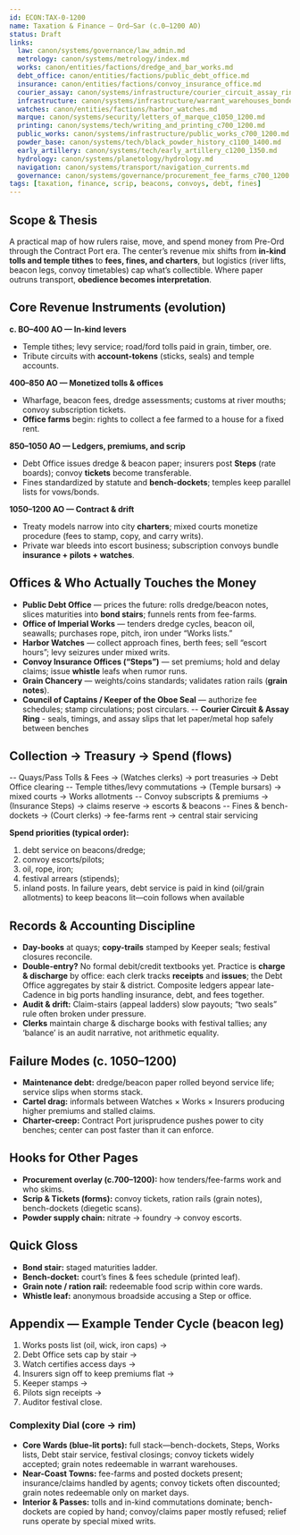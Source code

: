 ```yaml
---
id: ECON:TAX-0-1200
name: Taxation & Finance — Ord–Sar (c.0–1200 AO)
status: Draft
links:
  law: canon/systems/governance/law_admin.md
  metrology: canon/systems/metrology/index.md
  works: canon/entities/factions/dredge_and_bar_works.md
  debt_office: canon/entities/factions/public_debt_office.md
  insurance: canon/entities/factions/convoy_insurance_office.md
  courier_assay: canon/systems/infrastructure/courier_circuit_assay_ring_c700_1300.md
  infrastructure: canon/systems/infrastructure/warrant_warehouses_bonded_granaries_c700_1300.md
  watches: canon/entities/factions/harbor_watches.md
  marque: canon/systems/security/letters_of_marque_c1050_1200.md
  printing: canon/systems/tech/writing_and_printing_c700_1200.md
  public_works: canon/systems/infrastructure/public_works_c700_1200.md
  powder_base: canon/systems/tech/black_powder_history_c1100_1400.md
  early_artillery: canon/systems/tech/early_artillery_c1200_1350.md
  hydrology: canon/systems/planetology/hydrology.md
  navigation: canon/systems/transport/navigation_currents.md
  governance: canon/systems/governance/procurement_fee_farms_c700_1200.md
tags: [taxation, finance, scrip, beacons, convoys, debt, fines]
---
```


## Scope & Thesis
A practical map of how rulers raise, move, and spend money from Pre-Ord through the Contract Port era. The center’s revenue mix shifts from **in-kind tolls and temple tithes** to **fees, fines, and charters**, but logistics (river lifts, beacon legs, convoy timetables) cap what’s collectible. Where paper outruns transport, **obedience becomes interpretation**.

## Core Revenue Instruments (evolution)

**c. BO–400 AO — In-kind levers**
- Temple tithes; levy service; road/ford tolls paid in grain, timber, ore.
- Tribute circuits with **account-tokens** (sticks, seals) and temple accounts.

**400–850 AO — Monetized tolls & offices**
- Wharfage, beacon fees, dredge assessments; customs at river mouths; convoy subscription tickets.
- **Office farms** begin: rights to collect a fee farmed to a house for a fixed rent.

**850–1050 AO — Ledgers, premiums, and scrip**
- Debt Office issues dredge & beacon paper; insurers post **Steps** (rate boards); convoy **tickets** become transferable.
- Fines standardized by statute and **bench-dockets**; temples keep parallel lists for vows/bonds.

**1050–1200 AO — Contract & drift**
- Treaty models narrow into city **charters**; mixed courts monetize procedure (fees to stamp, copy, and carry writs).
- Private war bleeds into escort business; subscription convoys bundle **insurance + pilots + watches**.

## Offices & Who Actually Touches the Money
- **Public Debt Office** — prices the future: rolls dredge/beacon notes, slices maturities into **bond stairs**; funnels rents from fee-farms.
- **Office of Imperial Works** — tenders dredge cycles, beacon oil, seawalls; purchases rope, pitch, iron under “Works lists.”
- **Harbor Watches** — collect approach fines, berth fees; sell “escort hours”; levy seizures under mixed writs.
- **Convoy Insurance Offices (“Steps”)** — set premiums; hold and delay claims; issue **whistle** leafs when rumor runs.
- **Grain Chancery** — weights/coins standards; validates ration rails (**grain notes**).
- **Council of Captains / Keeper of the Oboe Seal** — authorize fee schedules; stamp circulations; post circulars.
-- **Courier Circuit & Assay Ring** - seals, timings, and assay slips that let paper/metal hop safely between benches

## Collection → Treasury → Spend (flows)
-- Quays/Pass Tolls & Fees → (Watches clerks) → port treasuries → Debt Office clearing
-- Temple tithes/levy commutations → (Temple bursars) → mixed courts → Works allotments
-- Convoy subscripts & premiums → (Insurance Steps) → claims reserve → escorts & beacons
-- Fines & bench-dockets → (Court clerks) → fee-farms rent → central stair servicing

**Spend priorities (typical order):** 
1) debt service on beacons/dredge; 
2) convoy escorts/pilots; 
3) oil, rope, iron; 
4) festival arrears (stipends); 
5) inland posts.
In failure years, debt service is paid in kind (oil/grain allotments) to keep beacons lit—coin follows when available

## Records & Accounting Discipline
- **Day-books** at quays; **copy-trails** stamped by Keeper seals; festival closures reconcile.
- **Double-entry?** No formal debit/credit textbooks yet. Practice is **charge & discharge** by office: each clerk tracks **receipts** and **issues**; the Debt Office aggregates by stair & district. Composite ledgers appear late-Cadence in big ports handling insurance, debt, and fees together.
- **Audit & drift:** Claim-stairs (appeal ladders) slow payouts; “two seals” rule often broken under pressure.
- **Clerks** maintain charge & discharge books with festival tallies; any ‘balance’ is an audit narrative, not arithmetic equality.

## Failure Modes (c. 1050–1200)
- **Maintenance debt:** dredge/beacon paper rolled beyond service life; service slips when storms stack.
- **Cartel drag:** informals between Watches × Works × Insurers producing higher premiums and stalled claims.
- **Charter-creep:** Contract Port jurisprudence pushes power to city benches; center can post faster than it can enforce.

## Hooks for Other Pages
- **Procurement overlay (c.700–1200):** how tenders/fee-farms work and who skims.
- **Scrip & Tickets (forms):** convoy tickets, ration rails (grain notes), bench-dockets (diegetic scans).
- **Powder supply chain:** nitrate → foundry → convoy escorts.

## Quick Gloss
- **Bond stair:** staged maturities ladder.
- **Bench-docket:** court’s fines & fees schedule (printed leaf).
- **Grain note / ration rail:** redeemable food scrip within core wards.
- **Whistle leaf:** anonymous broadside accusing a Step or office.

## Appendix — Example Tender Cycle (beacon leg)
1) Works posts list (oil, wick, iron caps) →
2) Debt Office sets cap by stair → 
3) Watch certifies access days → 
4) Insurers sign off to keep premiums flat → 
5) Keeper stamps → 
6) Pilots sign receipts → 
7) Auditor festival close.
### Complexity Dial (core → rim)

- **Core Wards (blue-lit ports):** full stack—bench-dockets, Steps, Works lists, Debt stair service, festival closings; convoy tickets widely accepted; grain notes redeemable in warrant warehouses.
- **Near-Coast Towns:** fee-farms and posted dockets present; insurance/claims handled by agents; convoy tickets often discounted; grain notes redeemable only on market days.
- **Interior & Passes:** tolls and in-kind commutations dominate; bench-dockets are copied by hand; convoy/claims paper mostly refused; relief runs operate by special mixed writs.
